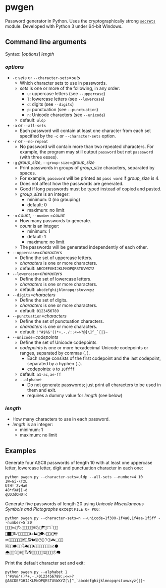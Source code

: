 # pwgen
Password generator in Python.
Uses the cryptographically strong [``secrets``](http://docs.python.org/3/library/secrets.html) module.
Developed with Python 3 under 64-bit Windows.

## Command line arguments

Syntax: [*options*] *length*

### *options*

* `-c` *sets* or `--character-sets`=*sets*
  * Which character sets to use in passwords.
  * *sets* is one or more of the following, in any order:
    * `u`: uppercase letters (see `--uppercase`)
    * `l`: lowercase letters (see `--lowercase`)
    * `d`: digits (see `--digits`)
    * `p`: punctuation (see `--punctuation`)
    * `n`: Unicode characters (see `--unicode`)
  * default: `uldp`
* `-a` or `--all-sets`
  * Each password will contain at least one character from each set specified by the `-c` or `--character-sets` option.
* `-r` or `--no-repeat`
  * No password will contain more than two repeated characters. For example, the program may still output `password` but not `passsword` (with three esses).
* `-g` *group_size*, `--group-size`=*group_size*
  * Print passwords in groups of *group_size* characters, separated by spaces.
  * For example, `password` will be printed as `pass word` if *group_size* is 4.
  * Does not affect how the passwords are generated.
  * Good if long passwords must be typed instead of copied and pasted.
  * *group_size* is an integer:
    * minimum: 0 (no grouping)
    * default: 0
    * maximum: no limit
* `-n` *count*, `--number`=*count*
  * How many passwords to generate.
  * *count* is an integer:
    * minimum: 1
    * default: 1
    * maximum: no limit
  * The passwords will be generated independently of each other.
* `--uppercase`=*characters*
  * Define the set of uppercase letters.
  * *characters* is one or more characters.
  * default: `ABCDEFGHIJKLMNOPQRSTUVWXYZ`
* `--lowercase`=*characters*
  * Define the set of lowercase letters.
  * *characters* is one or more characters.
  * default: `abcdefghijklmnopqrstuvwxyz`
* `--digits`=*characters*
  * Define the set of digits.
  * *characters* is one or more characters.
  * default: `0123456789`
* `--punctuation`=*characters*
  * Define the set of punctuation characters.
  * *characters* is one or more characters.
  * default: ```!"#$%&'()*+,-./:;<=>?@[\]^_`{|}~```
* `--unicode`=*codepoints*
  * Define the set of Unicode codepoints.
  * *codepoints* is one or more hexadecimal Unicode codepoints or ranges, separated by commas (`,`).
    * Each range consists of the first codepoint and the last codepoint, separated by a hyphen (`-`).
    * codepoints: `0` to `10ffff`
  * default: `a1-ac,ae-ff`
  * `--alphabet`
    * Do not generate passwords; just print all characters to be used in them and exit.
    * requires a dummy value for *length* (see below)

### *length*
* How many characters to use in each password.
* *length* is an integer:
    * minimum: 1
    * maximum: no limit

## Examples

Generate four ASCII passwords of length 10 with at least one uppercase letter, lowercase letter, digit and punctuation character in each one:
```
python pwgen.py --character-sets=uldp --all-sets --number=4 10
IW=6i-\TzL
UfH!`ZvHa6
48*fX#|[~d
qUD3dOH0!c
```

Generate five passwords of length 20 using *Unicode Miscellaneous Symbols and Pictographs* except `PILE OF POO`:
```
python pwgen.py --character-sets=n --unicode=1f300-1f4a8,1f4aa-1f5ff --number=5 20
🍎🍪🗾🖦🌻🏷🎿🏃🍻🐃📙🕀🌜🎰🏲💃🖵🗋🍦🎄
🔵🏿🐳🖩🗸🔁💼🐣🐵🍲🌬🏜🔞🗩🎶🏢🔬🕽🍶📭
🕫💌🍤🏫🍅🌅🔜🖻💼🎘🐿🖫🕑🌅🔿🕜🎮🖵🍎📅
🗎🐛💴🗰🌉🗽👇🌦🍟🍔🖣👹🌈💤💠🕍🔗🔬🖃🌑
🌨🔘🎹🔃📎🕀🔂🖏🌎🏉🍶💁👷🐋🖫💢🍣🎰🕚🗨
```

Print the default character set and exit:
```
python pwgen.py --alphabet 1
!"#$%&'()*+,-./0123456789:;<=>?@ABCDEFGHIJKLMNOPQRSTUVWXYZ[\]^_`abcdefghijklmnopqrstuvwxyz{|}~
```
